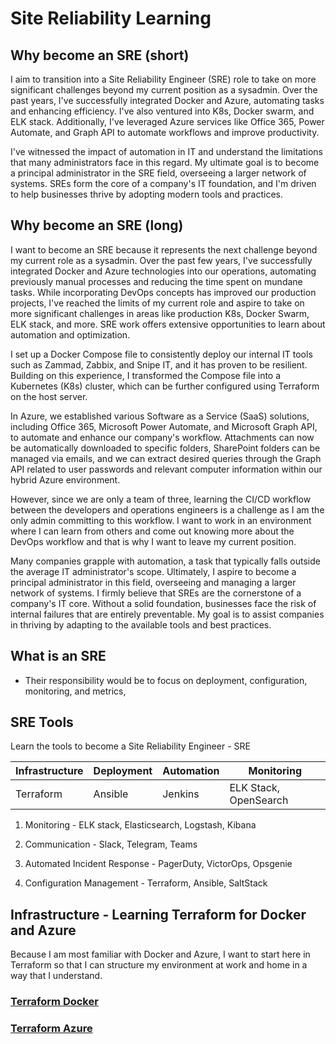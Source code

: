 # Site Reliability Learning

## Why become an SRE (short)

I aim to transition into a Site Reliability Engineer (SRE) role to take on more significant challenges beyond my current position as a sysadmin. Over the past years, I've successfully integrated Docker and Azure, automating tasks and enhancing efficiency. I've also ventured into K8s, Docker swarm, and ELK stack. Additionally, I've leveraged Azure services like Office 365, Power Automate, and Graph API to automate workflows and improve productivity.

I've witnessed the impact of automation in IT and understand the limitations that many administrators face in this regard. My ultimate goal is to become a principal administrator in the SRE field, overseeing a larger network of systems. SREs form the core of a company's IT foundation, and I'm driven to help businesses thrive by adopting modern tools and practices.

## Why become an SRE (long)

I want to become an SRE because it represents the next challenge beyond my current role as a sysadmin. Over the past few years, I've successfully integrated Docker and Azure technologies into our operations, automating previously manual processes and reducing the time spent on mundane tasks. While incorporating DevOps concepts has improved our production projects, I've reached the limits of my current role and aspire to take on more significant challenges in areas like production K8s, Docker Swarm, ELK stack, and more. SRE work offers extensive opportunities to learn about automation and optimization.

I set up a Docker Compose file to consistently deploy our internal IT tools such as Zammad, Zabbix, and Snipe IT, and it has proven to be resilient. Building on this experience, I transformed the Compose file into a Kubernetes (K8s) cluster, which can be further configured using Terraform on the host server.

In Azure, we established various Software as a Service (SaaS) solutions, including Office 365, Microsoft Power Automate, and Microsoft Graph API, to automate and enhance our company's workflow. Attachments can now be automatically downloaded to specific folders, SharePoint folders can be managed via emails, and we can extract desired queries through the Graph API related to user passwords and relevant computer information within our hybrid Azure environment.

However, since we are only a team of three, learning the CI/CD workflow between the developers and operations engineers is a challenge as I am the only admin committing to this workflow. I want to work in an environment where I can learn from others and come out knowing more about the DevOps workflow and that is why I want to leave my current position.

Many companies grapple with automation, a task that typically falls outside the average IT administrator's scope. Ultimately, I aspire to become a principal administrator in this field, overseeing and managing a larger network of systems. I firmly believe that SREs are the cornerstone of a company's IT core. Without a solid foundation, businesses face the risk of internal failures that are entirely preventable. My goal is to assist companies in thriving by adapting to the available tools and best practices.

## What is an SRE

- Their responsibility would be to focus on deployment, configuration, monitoring, and metrics,

## SRE Tools
Learn the tools to become a Site Reliability Engineer - SRE

| Infrastructure | Deployment | Automation | Monitoring            |
| -------------- | ---------- | ---------- | --------------------- |
| Terraform      | Ansible    | Jenkins    | ELK Stack, OpenSearch |


1. Monitoring - ELK stack, Elasticsearch, Logstash, Kibana

2. Communication - Slack, Telegram, Teams

3. Automated Incident Response - PagerDuty, VictorOps, Opsgenie

4. Configuration Management - Terraform, Ansible, SaltStack

   

## Infrastructure - Learning Terraform for Docker and Azure

Because I am most familiar with Docker and Azure, I want to start here in Terraform so that I can structure my environment at work and home in a way that I understand. 

### [Terraform Docker](https://developer.hashicorp.com/terraform/tutorials/docker-get-started)




### [Terraform Azure](https://developer.hashicorp.com/terraform/tutorials/azure-get-started)
